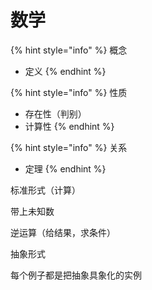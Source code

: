 # 数学

{% hint style="info" %}
概念

* 定义
{% endhint %}

{% hint style="info" %}
性质

* 存在性（判别）
* 计算性
{% endhint %}

{% hint style="info" %}
关系

* 定理
{% endhint %}

标准形式（计算）

带上未知数

逆运算（给结果，求条件）

抽象形式

每个例子都是把抽象具象化的实例
